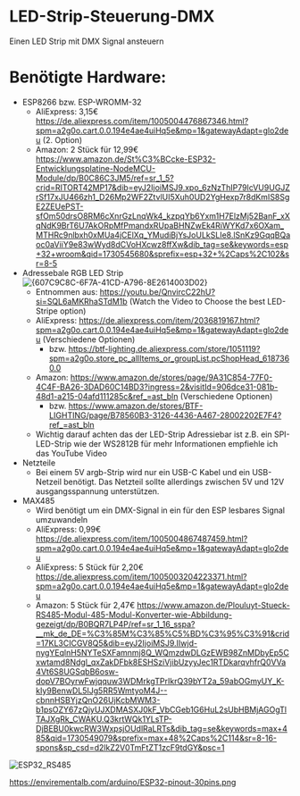 # LED-Strip-Steuerung-DMX
Einen LED Strip mit DMX Signal ansteuern

# Benötigte Hardware:
- ESP8266 bzw. ESP-WROMM-32
  - AliExpress: 3,15€ https://de.aliexpress.com/item/1005004476867346.html?spm=a2g0o.cart.0.0.194e4ae4uiHq5e&mp=1&gatewayAdapt=glo2deu (2. Option)
  - Amazon: 2 Stück für 12,99€ https://www.amazon.de/St%C3%BCcke-ESP32-Entwicklungsplatine-NodeMCU-Module/dp/B0C86C3JM5/ref=sr_1_5?crid=RITORT42MP17&dib=eyJ2IjoiMSJ9.xpo_6zNzThIP79lcVU9UGJZrSf17xJU466zh1_D26Mp2WF2ZtvlUI5Xuh0UD2YgHexp7r8dKmIS8SgE2ZEUePST-sfOm50drsO8RM6cXnrGzLnqWk4_kzpqYb6Yxm1H7ElzMj52BanF_xXqNdK9BrT6U7AkORpMfPmandxRUpaBHNZwEk4RiWYKd7x6OXam_MTHRc9nlbxh0xMUa4jCElXq_YMudiBjYsJoULkSLIe8.lSnKz9GqqBQaoc0aViiY9e83wWyd8dCVoHXcwz8ffXw&dib_tag=se&keywords=esp+32+wroom&qid=1730545680&sprefix=esp+32+%2Caps%2C102&sr=8-5
- Adressebale RGB LED Strip
  ![{607C9C8C-6F7A-41CD-A796-8E2614003D02}](https://github.com/user-attachments/assets/59b0692c-857f-4c49-afde-f85ea528fe26)
  - Entnommen aus: https://youtu.be/QnvircC22hU?si=SQL6aMKRhaSTdM1b (Watch the Video to Choose the best LED-Stripe option)
  - AliExpress: https://de.aliexpress.com/item/2036819167.html?spm=a2g0o.cart.0.0.194e4ae4uiHq5e&mp=1&gatewayAdapt=glo2deu (Verschiedene Optionen)
    - bzw. https://btf-lighting.de.aliexpress.com/store/1051119?spm=a2g0o.store_pc_allItems_or_groupList.pcShopHead_6187360.0
  - Amazon: https://www.amazon.de/stores/page/9A31C854-77F0-4C4F-BA26-3DAD60C14BD3?ingress=2&visitId=906dce31-081b-48d1-a215-04afd111285c&ref_=ast_bln (Verschiedene Optionen)
    - bzw. https://www.amazon.de/stores/BTF-LIGHTING/page/B78560B3-3126-4436-A467-28002202E7F4?ref_=ast_bln
  - Wichtig darauf achten das der LED-Strip Adressiebar ist z.B. ein SPI-LED-Strip wie der WS2812B für mehr Informationen empfiehle ich das YouTube Video
- Netzteile
  - Bei einem 5V argb-Strip wird nur ein USB-C Kabel und ein USB-Netzeil benötigt. Das Netzteil sollte allerdings zwischen 5V und 12V ausgangsspannung unterstützen.
- MAX485
  - Wird benötigt um ein DMX-Signal in ein für den ESP lesbares Signal umzuwandeln
  - AliExpress: 0,99€ https://de.aliexpress.com/item/1005004867487459.html?spm=a2g0o.cart.0.0.194e4ae4uiHq5e&mp=1&gatewayAdapt=glo2deu
  - AliExpress: 5 Stück für 2,20€ https://de.aliexpress.com/item/1005003204223371.html?spm=a2g0o.cart.0.0.194e4ae4uiHq5e&mp=1&gatewayAdapt=glo2deu
  - Amazon: 5 Stück für 2,47€ https://www.amazon.de/Plouluyt-Stueck-RS485-Modul-485-Modul-Konverter-wie-Abbildung-gezeigt/dp/B0BQR7LP4P/ref=sr_1_16_sspa?__mk_de_DE=%C3%85M%C3%85%C5%BD%C3%95%C3%91&crid=17KL3CICGV8Q5&dib=eyJ2IjoiMSJ9.IIwjd-nygYEqlnH5NYTeSXFamnmj8Q_WQmzdwDLGzEWB98ZnMDbyEp5Cxwtamd8Ndgl_qxZakDFbk8ESHSziVjibUzyyJec1RTDkarqvhfrQ0VVa4Vt6S8UGSqbB6osw-dopV7BOyrwFwjqquw3WDMrkgTPrIkrQ39bYT2a_59abOGmyUY_K-kIy9BenwDL5IJg5RR5WmtyoM4J--cbnnHSBYjzQnO26UjKcbMWM3-b1psOZY67zQjyUJXDMASXJ0kF_VbCGeb1G6HuL2sUbHBMjAGOgTlTAJXgRk_CWAKU.Q3krtWQk1YLsTP-DjBEBU0kwcRW3WxpsjOUdlRaLRTs&dib_tag=se&keywords=max+485&qid=1730549079&sprefix=max+48%2Caps%2C114&sr=8-16-spons&sp_csd=d2lkZ2V0TmFtZT1zcF9tdGY&psc=1




![ESP32_RS485](https://github.com/user-attachments/assets/7e27935b-9396-4909-83fd-b499cc98d507)


https://envirementalb.com/arduino/ESP32-pinout-30pins.png
